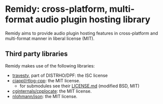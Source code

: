 # Remidy: cross-platform, multi-format audio plugin hosting library

Remidy aims to provide audio plugin hosting features in cross-platform and
multi-format manner in liberal license (MIT).

## Third party libraries

Remidy makes use of the following libraries:

- [travesty](https://github.com/DISTRHO/DPF/tree/main/distrho/src/travesty), part of DISTRHO/DPF: the ISC license
- [cjappl/rtlog-cpp](https://github.com/cjappl/rtlog-cpp): the MIT license.
  - for submodules see their [LICENSE.md](https://github.com/cjappl/rtlog-cpp/blob/main/LICENSE.md) (modified BSD, MIT)
- [cginternals/cpplocate](https://github.com/cginternals/cpplocate): the MIT license.
- [nlohmann/json](https://github.com/nlohmann/json): the MIT license.
